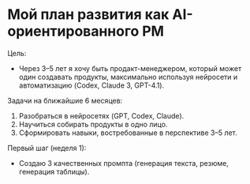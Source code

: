# Мой план развития как AI-ориентированного PM

Цель:
- Через 3–5 лет я хочу быть продакт-менеджером, который может один создавать продукты, максимально используя нейросети и автоматизацию (Codex, Claude 3, GPT-4.1).

Задачи на ближайшие 6 месяцев:
1. Разобраться в нейросетях (GPT, Codex, Claude).
2. Научиться собирать продукты в одно лицо.
3. Сформировать навыки, востребованные в перспективе 3–5 лет.

Первый шаг (неделя 1):
- Создаю 3 качественных промпта (генерация текста, резюме, генерация таблицы).
